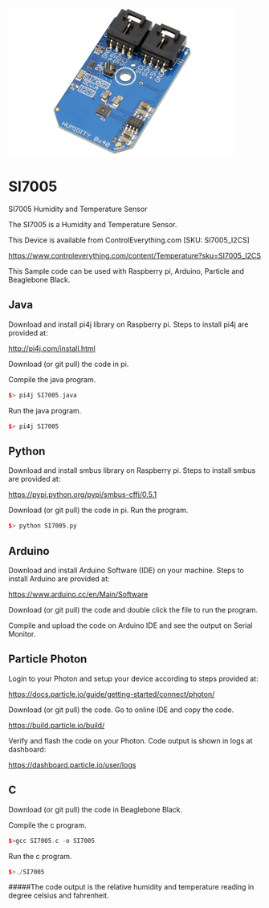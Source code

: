 [![SI7005](SI7005_I2CS.png)](https://www.controleverything.com/content/Temperature?sku=SI7005_I2CS)
# SI7005
SI7005 Humidity and Temperature Sensor

The SI7005 is a Humidity and Temperature Sensor.

This Device is available from ControlEverything.com [SKU: SI7005_I2CS]

https://www.controleverything.com/content/Temperature?sku=SI7005_I2CS

This Sample code can be used with Raspberry pi, Arduino, Particle and Beaglebone Black.

## Java
Download and install pi4j library on Raspberry pi. Steps to install pi4j are provided at:

http://pi4j.com/install.html

Download (or git pull) the code in pi.

Compile the java program.
```cpp
$> pi4j SI7005.java
```

Run the java program.
```cpp
$> pi4j SI7005
```

## Python
Download and install smbus library on Raspberry pi. Steps to install smbus are provided at:

https://pypi.python.org/pypi/smbus-cffi/0.5.1

Download (or git pull) the code in pi. Run the program.

```cpp
$> python SI7005.py
```

## Arduino
Download and install Arduino Software (IDE) on your machine. Steps to install Arduino are provided at:

https://www.arduino.cc/en/Main/Software

Download (or git pull) the code and double click the file to run the program.

Compile and upload the code on Arduino IDE and see the output on Serial Monitor.


## Particle Photon

Login to your Photon and setup your device according to steps provided at:

https://docs.particle.io/guide/getting-started/connect/photon/

Download (or git pull) the code. Go to online IDE and copy the code.

https://build.particle.io/build/

Verify and flash the code on your Photon. Code output is shown in logs at dashboard:

https://dashboard.particle.io/user/logs


## C

Download (or git pull) the code in Beaglebone Black.

Compile the c program.
```cpp
$>gcc SI7005.c -o SI7005
```
Run the c program.
```cpp
$>./SI7005
```
#####The code output is the relative humidity and temperature reading in degree celsius and fahrenheit.
